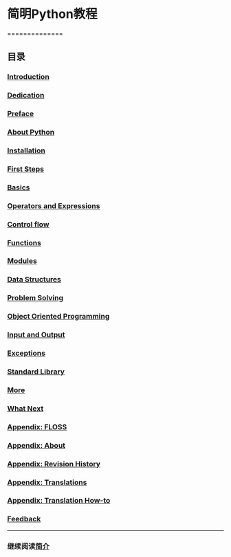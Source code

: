 # 简明Python教程
==============

## 目录

### [Introduction](introduction.md)
### [Dedication](dedication.md)
### [Preface](preface.md)
### [About Python](about_python.md)
### [Installation](installation.md)
### [First Steps](first_steps.md)
### [Basics](basics.md)
### [Operators and Expressions](op_exp.md)
### [Control flow](control_flow.md)
### [Functions](functions.md)
### [Modules](modules.md)
### [Data Structures](data_structures.md)
### [Problem Solving](problem_solving.md)
### [Object Oriented Programming](oop.md)
### [Input and Output](io.md)
### [Exceptions](exceptions.md)
### [Standard Library](stdlib.md)
### [More](more.md)
### [What Next](what_next.md)
### [Appendix: FLOSS](floss.md)
### [Appendix: About](about.md)
### [Appendix: Revision History](revision_history.md)
### [Appendix: Translations](translations.md)
### [Appendix: Translation How-to](translation_howto.md)
### [Feedback](feedback.md)
--------------------------------------------------

### 继续阅读[简介](introduction.md)